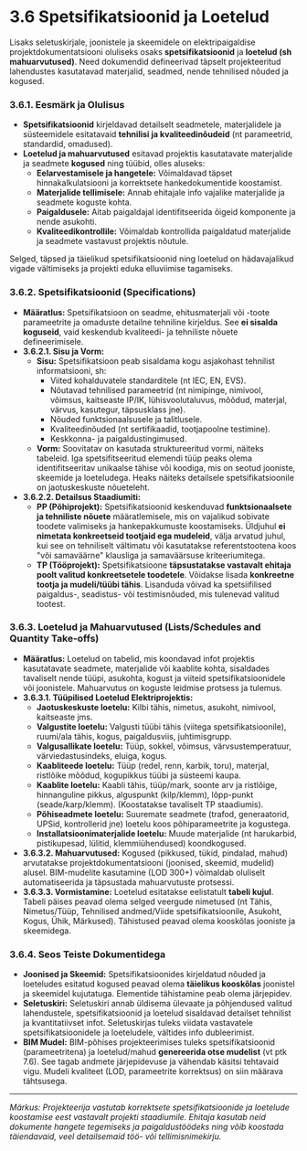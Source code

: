 # 3.6 Spetsifikatsioonid ja Loetelud

Lisaks seletuskirjale, joonistele ja skeemidele on elektripaigaldise projektdokumentatsiooni oluliseks osaks **spetsifikatsioonid** ja **loetelud (sh mahuarvutused)**. Need dokumendid defineerivad täpselt projekteeritud lahendustes kasutatavad materjalid, seadmed, nende tehnilised nõuded ja kogused.

### 3.6.1. Eesmärk ja Olulisus

* **Spetsifikatsioonid** kirjeldavad detailselt seadmetele, materjalidele ja süsteemidele esitatavaid **tehnilisi ja kvaliteedinõudeid** (nt parameetrid, standardid, omadused).
* **Loetelud ja mahuarvutused** esitavad projektis kasutatavate materjalide ja seadmete **kogused** ning tüübid, olles aluseks:
    * **Eelarvestamisele ja hangetele:** Võimaldavad täpset hinnakalkulatsiooni ja korrektsete hankedokumentide koostamist.
    * **Materjalide tellimisele:** Annab ehitajale info vajalike materjalide ja seadmete koguste kohta.
    * **Paigaldusele:** Aitab paigaldajal identifitseerida õigeid komponente ja nende asukohti.
    * **Kvaliteedikontrollile:** Võimaldab kontrollida paigaldatud materjalide ja seadmete vastavust projektis nõutule.

Selged, täpsed ja täielikud spetsifikatsioonid ning loetelud on hädavajalikud vigade vältimiseks ja projekti eduka elluviimise tagamiseks.

### 3.6.2. Spetsifikatsioonid (Specifications)

* **Määratlus:** Spetsifikatsioon on seadme, ehitusmaterjali või -toote parameetrite ja omaduste detailne tehniline kirjeldus. See **ei sisalda koguseid**, vaid keskendub kvaliteedi- ja tehniliste nõuete defineerimisele.
* **3.6.2.1. Sisu ja Vorm:**
    * **Sisu:** Spetsifikatsioon peab sisaldama kogu asjakohast tehnilist informatsiooni, sh:
        * Viited kohalduvatele standarditele (nt IEC, EN, EVS).
        * Nõutavad tehnilised parameetrid (nt nimipinge, nimivool, võimsus, kaitseaste IP/IK, lühisvoolutaluvus, mõõdud, materjal, värvus, kasutegur, täpsusklass jne).
        * Nõuded funktsionaalsusele ja talitlusele.
        * Kvaliteedinõuded (nt sertifikaadid, tootjapoolne testimine).
        * Keskkonna- ja paigaldustingimused.
    * **Vorm:** Soovitatav on kasutada struktureeritud vormi, näiteks tabeleid. Iga spetsifitseeritud elemendi tüüp peaks olema identifitseeritav unikaalse tähise või koodiga, mis on seotud jooniste, skeemide ja loeteludega. Heaks näiteks detailsele spetsifikatsioonile on jaotuskeskuste nõueteleht.
* **3.6.2.2. Detailsus Staadiumiti:**
    * **PP (Põhiprojekt):** Spetsifikatsioonid keskenduvad **funktsionaalsete ja tehniliste nõuete** määratlemisele, mis on vajalikud sobivate toodete valimiseks ja hankepakkumuste koostamiseks. Üldjuhul **ei nimetata konkreetseid tootjaid ega mudeleid**, välja arvatud juhul, kui see on tehniliselt vältimatu või kasutatakse referentstootena koos "või samaväärne" klausliga ja samaväärsuse kriteeriumitega.
    * **TP (Tööprojekt):** Spetsifikatsioone **täpsustatakse vastavalt ehitaja poolt valitud konkreetsetele toodetele**. Võidakse lisada **konkreetne tootja ja mudeli/tüübi tähis**. Lisanduda võivad ka spetsiifilised paigaldus-, seadistus- või testimisnõuded, mis tulenevad valitud tootest.

### 3.6.3. Loetelud ja Mahuarvutused (Lists/Schedules and Quantity Take-offs)

* **Määratlus:** Loetelud on tabelid, mis koondavad infot projektis kasutatavate seadmete, materjalide või kaablite kohta, sisaldades tavaliselt nende tüüpi, asukohta, kogust ja viiteid spetsifikatsioonidele või joonistele. Mahuarvutus on koguste leidmise protsess ja tulemus.
* **3.6.3.1. Tüüpilised Loetelud Elektriprojektis:**
    * **Jaotuskeskuste loetelu:** Kilbi tähis, nimetus, asukoht, nimivool, kaitseaste jms.
    * **Valgustite loetelu:** Valgusti tüübi tähis (viitega spetsifikatsioonile), ruumi/ala tähis, kogus, paigaldusviis, juhtimisgrupp.
    * **Valgusallikate loetelu:** Tüüp, sokkel, võimsus, värvsustemperatuur, värviedastusindeks, eluiga, kogus.
    * **Kaabliteede loetelu:** Tüüp (redel, renn, karbik, toru), materjal, ristlõike mõõdud, kogupikkus tüübi ja süsteemi kaupa.
    * **Kaablite loetelu:** Kaabli tähis, tüüp/mark, soonte arv ja ristlõige, hinnanguline pikkus, alguspunkt (kilp/klemm), lõpp-punkt (seade/karp/klemm). (Koostatakse tavaliselt TP staadiumis).
    * **Põhiseadmete loetelu:** Suuremate seadmete (trafod, generaatorid, UPSid, kontrollerid jne) loetelu koos põhiparameetrite ja kogustega.
    * **Installatsioonimaterjalide loetelu:** Muude materjalide (nt harukarbid, pistikupesad, lülitid, klemmiühendused) koondkogused.
* **3.6.3.2. Mahuarvutused:** Kogused (pikkused, tükid, pindalad, mahud) arvutatakse projektdokumentatsiooni (joonised, skeemid, mudelid) alusel. BIM-mudelite kasutamine (LOD 300+) võimaldab oluliselt automatiseerida ja täpsustada mahuarvutuste protsessi.
* **3.6.3.3. Vormistamine:** Loetelud esitatakse eelistatult **tabeli kujul**. Tabeli päises peavad olema selged veergude nimetused (nt Tähis, Nimetus/Tüüp, Tehnilised andmed/Viide spetsifikatsioonile, Asukoht, Kogus, Ühik, Märkused). Tähistused peavad olema kooskõlas jooniste ja skeemidega.

### 3.6.4. Seos Teiste Dokumentidega

* **Joonised ja Skeemid:** Spetsifikatsioonides kirjeldatud nõuded ja loeteludes esitatud kogused peavad olema **täielikus kooskõlas** joonistel ja skeemidel kujutatuga. Elementide tähistamine peab olema järjepidev.
* **Seletuskiri:** Seletuskiri annab üldisema ülevaate ja põhjendused valitud lahendustele, spetsifikatsioonid ja loetelud sisaldavad detailset tehnilist ja kvantitatiivset infot. Seletuskirjas tuleks viidata vastavatele spetsifikatsioonidele ja loeteludele, vältides info dubleerimist.
* **BIM Mudel:** BIM-põhises projekteerimises tuleks spetsifikatsioonid (parameetritena) ja loetelud/mahud **genereerida otse mudelist** (vt ptk 7.6). See tagab andmete järjepidevuse ja vähendab käsitsi tehtavaid vigu. Mudeli kvaliteet (LOD, parameetrite korrektsus) on siin määrava tähtsusega.

---
*Märkus: Projekteerija vastutab korrektsete spetsifikatsioonide ja loetelude koostamise eest vastavalt projekti staadiumile. Ehitaja kasutab neid dokumente hangete tegemiseks ja paigaldustöödeks ning võib koostada täiendavaid, veel detailsemaid töö- või tellimisnimekirju.*